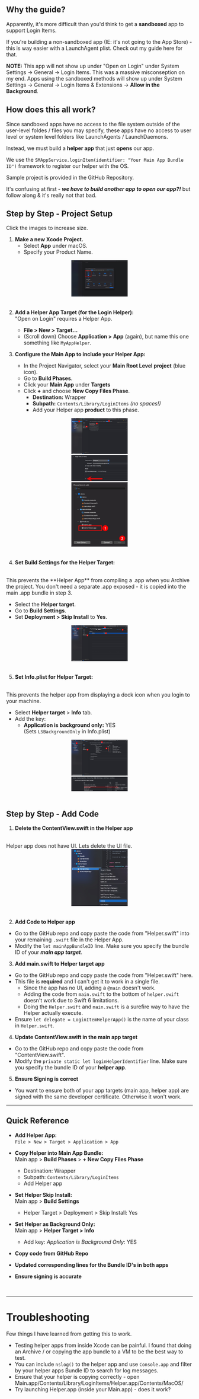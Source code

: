## Why the guide? 
Apparently, it's more difficult than you'd think to get a **sandboxed** app to support Login Items. 

If you're building a non-sandboxed app (IE: it's not going to the App Store) - this is way easier with a LaunchAgent plist. Check out my guide here for that. 

**NOTE:** This app will not show up under "Open on Login" under System Settings -> General -> Login Items. This was a massive misconseption on my end. Apps using the sandboxed methods will show up under System Settings -> General -> Login Items & Extensions -> **Allow in the Background**.


## How does this all work?
Since sandboxed apps have no access to the file system outside of the user-level foldes / files you may specify, these apps have no access to user level or system level folders like LaunchAgents / LaunchDaemons. 

Instead, we must build a **helper app** that just **opens** our app. 

We use the `SMAppService.loginItem(identifier: "Your Main App Bundle ID")` framework to register our helper with the OS. 

Sample project is provided in the GitHub Repository.

It's confusing at first - ***we have to build another app to open our app?!*** but follow along & it's really not that bad. 

## Step by Step - Project Setup
Click the images to increase size.

1. **Make a new Xcode Project.**  
   - Select **App** under macOS.
   - Specify your Product Name. 

<div align="center">
  <a href="docs/1.jpg" target="_blank">
    <img src="docs/1.jpg" alt="New Xcode Project" width="30%">
  </a>
</div>
<br>


2. **Add a Helper App Target (for the Login Helper):**  
"Open on Login" requires a Helper App. 
   - **File > New > Target...**  
   - (Scroll down) Choose **Application > App** (again), but name this one something like `MyAppHelper`.

3. **Configure the Main App to include your Helper App:**
   - In the Project Navigator, select your **Main Root Level project** (blue icon).
   - Go to **Build Phases**.
   - Click your **Main App** under **Targets**
   - Click **+** and choose **New Copy Files Phase**.
     - **Destination:** Wrapper
     - **Subpath:** `Contents/Library/LoginItems` *(no spaces!)*
     - Add your Helper app **product** to this phase.

<div align="center">
  <a href="docs/2.jpg" target="_blank">
    <img src="docs/2.jpg" alt="New Xcode Project" width="30%">
  </a>
</div>
<div align="center">
  <a href="docs/3.jpg" target="_blank">
    <img src="docs/3.jpg" alt="New Xcode Project" width="30%">
  </a>
</div>
<div align="center">
  <a href="docs/4.jpg" target="_blank">
    <img src="docs/4.jpg" alt="New Xcode Project" width="30%">
  </a>
</div>
<br>

4. **Set Build Settings for the Helper Target:**
<br>
This prevents the **Helper App** from compiling a .app when you Archive the project. You don't need a separate .app exposed - it is copied into the main .app bundle in step 3. 

- Select the **Helper target**.
- Go to **Build Settings**.
- Set **Deployment > Skip Install** to **Yes**.
<div align="center">
  <a href="docs/5.jpg" target="_blank">
    <img src="docs/5.jpg" alt="New Xcode Project" width="30%">
  </a>
</div>
<br>

5. **Set Info.plist for Helper Target:**
<br>
This prevents the helper app from displaying a dock icon when you login to your machine.

- Select **Helper target** > **Info** tab.
- Add the key:  
  - **Application is background only:** YES  
       (Sets `LSBackgroundOnly` in Info.plist)
<div align="center">
  <a href="docs/6.jpg" target="_blank">
    <img src="docs/6.jpg" alt="New Xcode Project" width="30%">
  </a>
</div>
<div align="center">
  <a href="docs/7.jpg" target="_blank">
    <img src="docs/7.jpg" alt="New Xcode Project" width="30%">
  </a>
</div>
<br>

## Step by Step - Add Code

1. **Delete the ContentView.swift in the Helper app**
<br>
Helper app does not have UI. Lets delete the UI file. 
<div align="center">
  <a href="docs/8.jpg" target="_blank">
    <img src="docs/8.jpg" alt="New Xcode Project" width="30%">
  </a>
</div>
<br>

2. **Add Code to Helper app**
- Go to the GitHub repo and copy paste the code from "Helper.swift" into your remaining `.swift` file in the Helper App. 
- Modify the `let mainAppBundleID` line. Make sure you specify the bundle ID of your ***main app target***. 

3. **Add main.swift to Helper target app**
- Go to the GitHub repo and copy paste the code from "Helper.swift" here. 
- This file is **required** and I can't get it to work in a single file.
  - Since the app has no UI, adding a `@main` doesn't work.
  - Adding the code from `main.swift` to the bottom of `helper.swift` doesn't work due to Swift 6 limitations.
  - Doing the `Helper.swift` and `main.swift` is a surefire way to have the Helper actually execute. 
- Ensure `let delegate = LoginItemHelperApp()` is the name of your class in `Helper.swift`. 

4. **Update ContentView.swift in the main app target**
- Go to the GitHub repo and copy paste the code from "ContentView.swift". 
- Modify the `private static let loginHelperIdentifier` line. Make sure you specify the bundle ID of your **helper app**. 

5. **Ensure Signing is correct**
- You want to ensure both of your app targets (main app, helper app) are signed with the same developer certificate. Otherwise it won't work. 
---

## Quick Reference

- **Add Helper App:**  
  `File > New > Target > Application > App`

- **Copy Helper into Main App Bundle:**  
  Main app > **Build Phases** > **+ New Copy Files Phase**  
  - Destination: Wrapper  
  - Subpath: `Contents/Library/LoginItems`  
  - Add Helper app

- **Set Helper Skip Install:**  
  Main app > **Build Settings**  
  - Helper Target > Deployment > Skip Install: Yes

- **Set Helper as Background Only:**  
  Main app > **Helper Target > Info**  
  - Add key: *Application is Background Only*: YES

- **Copy code from GitHub Repo**

- **Updated corresponding lines for the Bundle ID's in both apps**

- **Ensure signing is accurate**

<br>

---

# Troubleshooting

Few things I have learned from getting this to work. 

- Testing helper apps from inside Xcode can be painful. I found that doing an Archive / or copying the app bundle to a VM to be the best way to test. 
- You can include `nslog()` to the helper app and use `Console.app` and filter by your helper apps Bundle ID to search for log messages. 
- Ensure that your helper is copying correctly - open Main.app/Contents/Library/LoginItems/Helper.app/Contents/MacOS/
- Try launching Helper.app (inside your Main.app) - does it work? 

